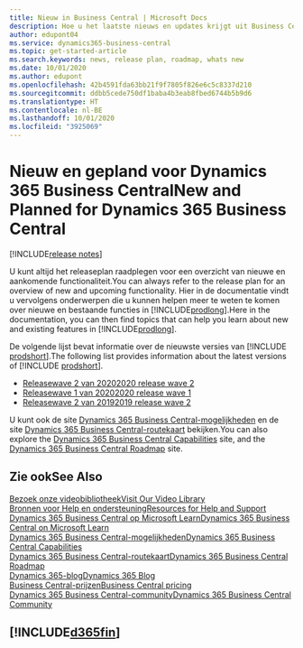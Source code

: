 ```yaml
---
title: Nieuw in Business Central | Microsoft Docs
description: Hoe u het laatste nieuws en updates krijgt uit Business Central.
author: edupont04
ms.service: dynamics365-business-central
ms.topic: get-started-article
ms.search.keywords: news, release plan, roadmap, whats new
ms.date: 10/01/2020
ms.author: edupont
ms.openlocfilehash: 42b4591fda63bb21f9f7805f826e6c5c8337d210
ms.sourcegitcommit: ddbb5cede750df1baba4b3eab8fbed6744b5b9d6
ms.translationtype: HT
ms.contentlocale: nl-BE
ms.lasthandoff: 10/01/2020
ms.locfileid: "3925069"
---
```

# <a name="new-and-planned-for-dynamics-365-business-central"></a><span data-ttu-id="e6b0d-103">Nieuw en gepland voor Dynamics 365 Business Central</span><span class="sxs-lookup"><span data-stu-id="e6b0d-103">New and Planned for Dynamics 365 Business Central</span></span>

[!INCLUDE[release notes](includes/release-notes.md)]

<span data-ttu-id="e6b0d-104">U kunt altijd het releaseplan raadplegen voor een overzicht van nieuwe en aankomende functionaliteit.</span><span class="sxs-lookup"><span data-stu-id="e6b0d-104">You can always refer to the release plan for an overview of new and upcoming functionality.</span></span> <span data-ttu-id="e6b0d-105">Hier in de documentatie vindt u vervolgens onderwerpen die u kunnen helpen meer te weten te komen over nieuwe en bestaande functies in [!INCLUDE[prodlong](includes/prodlong.md)].</span><span class="sxs-lookup"><span data-stu-id="e6b0d-105">Here in the documentation, you can then find topics that can help you learn about new and existing features in [!INCLUDE[prodlong](includes/prodlong.md)].</span></span> 

<span data-ttu-id="e6b0d-106">De volgende lijst bevat informatie over de nieuwste versies van [!INCLUDE [prodshort](includes/prodshort.md)].</span><span class="sxs-lookup"><span data-stu-id="e6b0d-106">The following list provides information about the latest versions of [!INCLUDE [prodshort](includes/prodshort.md)].</span></span>  

* [<span data-ttu-id="e6b0d-107">Releasewave 2 van 2020</span><span class="sxs-lookup"><span data-stu-id="e6b0d-107">2020 release wave 2</span></span>](/dynamics365-release-plan/2020wave2/smb/dynamics365-business-central/planned-features)  
* [<span data-ttu-id="e6b0d-108">Releasewave 1 van 2020</span><span class="sxs-lookup"><span data-stu-id="e6b0d-108">2020 release wave 1</span></span>](/dynamics365-release-plan/2020wave1/dynamics365-business-central/planned-features)  
* [<span data-ttu-id="e6b0d-109">Releasewave 2 van 2019</span><span class="sxs-lookup"><span data-stu-id="e6b0d-109">2019 release wave 2</span></span>](/dynamics365-release-plan/2019wave2/dynamics365-business-central/planned-features)  

<span data-ttu-id="e6b0d-110">U kunt ook de site [Dynamics 365 Business Central-mogelijkheden](https://dynamics.microsoft.com/business-central/capabilities/) en de site [Dynamics 365 Business Central-routekaart](https://dynamics.microsoft.com) bekijken.</span><span class="sxs-lookup"><span data-stu-id="e6b0d-110">You can also explore the [Dynamics 365 Business Central Capabilities](https://dynamics.microsoft.com/business-central/capabilities/) site, and the [Dynamics 365 Business Central Roadmap](https://dynamics.microsoft.com) site.</span></span>  

## <a name="see-also"></a><span data-ttu-id="e6b0d-111">Zie ook</span><span class="sxs-lookup"><span data-stu-id="e6b0d-111">See Also</span></span>

[<span data-ttu-id="e6b0d-112">Bezoek onze videobibliotheek</span><span class="sxs-lookup"><span data-stu-id="e6b0d-112">Visit Our Video Library</span></span>](across-videos.md)  
[<span data-ttu-id="e6b0d-113">Bronnen voor Help en ondersteuning</span><span class="sxs-lookup"><span data-stu-id="e6b0d-113">Resources for Help and Support</span></span>](product-help-and-support.md)  
[<span data-ttu-id="e6b0d-114">Dynamics 365 Business Central op Microsoft Learn</span><span class="sxs-lookup"><span data-stu-id="e6b0d-114">Dynamics 365 Business Central on Microsoft Learn</span></span>](/learn/browse/?products=dynamics-business-central)  
[<span data-ttu-id="e6b0d-115">Dynamics 365 Business Central-mogelijkheden</span><span class="sxs-lookup"><span data-stu-id="e6b0d-115">Dynamics 365 Business Central Capabilities</span></span>](https://dynamics.microsoft.com/business-central/capabilities/)  
[<span data-ttu-id="e6b0d-116">Dynamics 365 Business Central-routekaart</span><span class="sxs-lookup"><span data-stu-id="e6b0d-116">Dynamics 365 Business Central Roadmap</span></span>](https://dynamics.microsoft.com/roadmap/business-central/)  
[<span data-ttu-id="e6b0d-117">Dynamics 365-blog</span><span class="sxs-lookup"><span data-stu-id="e6b0d-117">Dynamics 365 Blog</span></span>](https://cloudblogs.microsoft.com/dynamics365/it/product/business-central/)  
[<span data-ttu-id="e6b0d-118">Business Central-prijzen</span><span class="sxs-lookup"><span data-stu-id="e6b0d-118">Business Central pricing</span></span>](https://dynamics.microsoft.com/business-central/overview/#pricing)  
[<span data-ttu-id="e6b0d-119">Dynamics 365 Business Central-community</span><span class="sxs-lookup"><span data-stu-id="e6b0d-119">Dynamics 365 Business Central Community</span></span>](https://community.dynamics.com/business/)

## [!INCLUDE[d365fin](includes/free_trial_md.md)]
